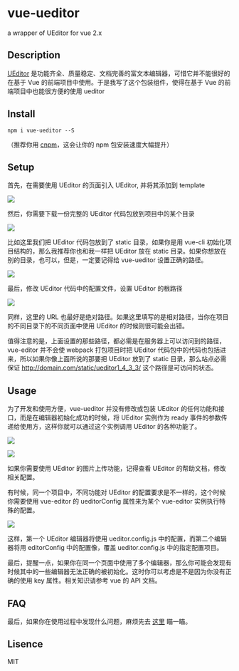 # vue-ueditor
a wrapper of UEditor for vue 2.x


## Description
[UEditor](http://ueditor.baidu.com/website/index.html) 是功能齐全、质量稳定、文档完善的富文本编辑器，可惜它并不能很好的在基于 Vue 的前端项目中使用。于是我写了这个包装组件，使得在基于 Vue 的前端项目中也能很方便的使用 ueditor

## Install
``` npm i vue-ueditor --S ```

（推荐你用 [cnpm](https://npm.taobao.org)，这会让你的 npm 包安装速度大幅提升）

## Setup

首先，在需要使用 UEditor 的页面引入 UEditor, 并将其添加到 template

![](docs/code01.png) 

然后，你需要下载一份完整的 UEditor 代码包放到项目中的某个目录

![](docs/code02.png)

比如这里我们把 UEditor 代码包放到了 static 目录，如果你是用 vue-cli 初始化项目结构的，那么我推荐你也和我一样把 UEditor 放在 static 目录。如果你想放在别的目录，也可以，但是，一定要记得给 vue-ueditor 设置正确的路径。

![](docs/code04.png)

最后，修改 UEditor 代码中的配置文件，设置 UEditor 的根路径

![](docs/code03.png)

同样，这里的 URL 也最好是绝对路径。如果这里填写的是相对路径，当你在项目的不同目录下的不同页面中使用 UEditor 的时候则很可能会出错。

值得注意的是，上面设置的那些路径，都必需是在服务器上可以访问到的路径，vue-editor 并不会使 webpack 打包项目时把 UEditor 代码包中的代码也包括进来，所以如果你像上面所说的那要把 UEditor 放到了 static 目录，那么站点必需保证 http://domain.com/static/ueditor1_4_3_3/ 这个路径是可访问的状态。

## Usage
为了开发和使用方便，vue-ueditor 并没有修改或包装 UEditor 的任何功能和接口，而是在编辑器初始化成功的时候，将 UEditor 实例作为 ready 事件的参数传递给使用方，这样你就可以通过这个实例调用 UEditor 的各种功能了。

![](docs/code05.png)

![](docs/code06.png)

如果你需要使用 UEditor 的图片上传功能，记得查看 UEditor 的帮助文档，修改相关配置。

有时候，同一个项目中，不同功能对 UEditor 的配置要求是不一样的，这个时候你需要使用 vue-editor 的 ueditorConfig 属性来为某个 vue-editor 实例执行特殊的配置。

![](docs/code07.png)

这样，第一个 UEditor 编辑器将使用 ueditor.config.js 中的配置，而第二个编辑器将用 editorConfig 中的配置像，覆盖 ueditor.config.js 中的指定配置项目。

最后，提醒一点，如果你在同一个页面中使用了多个编辑器，那么你可能会发现有时候其中的一些编辑器无法正确的被初始化。这时你可以考虑是不是因为你没有正确的使用 key 属性。相关知识请参考 vue 的 API 文档。

## FAQ
最后，如果你在使用过程中发现什么问题，麻烦先去 [这里](https://github.com/SilentTiger/vue-ueditor/issues?q=is%3Aissue+is%3Aclosed) 瞄一瞄。

## Lisence
MIT
